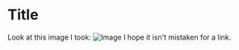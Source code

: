 # Title 

<!-- 
    This file tests a case in which there
    is an image file, which is similarly
    formatted to a link. We do not want to 
    count the image as a link.

    This was solved by checking if the 
    character before the first open 
    bracket is an exclamation point.
    If it is, we set a flag boolean to 
    true which will eventually prevent 
    the image from being added to the 
    ArrayList.
 -->

Look at this image I took: ![Image](png)
I hope it isn't mistaken for a link.